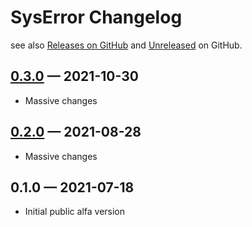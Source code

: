 # SysError Changelog

see also [Releases on GitHub](https://github.com/mazzy-ax/SysUtil/releases) and [Unreleased](https://github.com/mazzy-ax/SysUtil/compare/0.2.0...master) on GitHub.

## [0.3.0](https://github.com/mazzy-ax/SysUtil/compare/0.1.0...0.2.0) &mdash; 2021-10-30

* Massive changes

## [0.2.0](https://github.com/mazzy-ax/SysUtil/compare/0.1.0...0.2.0) &mdash; 2021-08-28

* Massive changes

## 0.1.0 &mdash; 2021-07-18

* Initial public alfa version
